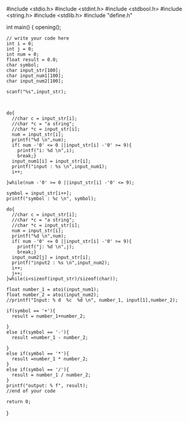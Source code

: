 
#include <stdio.h>
#include <stdint.h>
#include <stdbool.h>
#include <string.h>
#include <stdlib.h>
#include "define.h"

int main() {
    opening();

    // write your code here
    int i = 0;
    int j = 0;
    int num = 0;
    float result = 0.0;
    char symbol;
    char input_str[100];
    char input_num1[100];
    char input_num2[100];

    scanf("%s",input_str);

    
    
    do{
      //char c = input_str[i];
      //char *c = "a string";
      //char *c = input_str[i];
      num = input_str[i];
      printf("%d \n",num);
      if( num -'0' <= 0 ||input_str[i] -'0' >= 9){
        printf("i: %d \n",i);
        break;}
      input_num1[i] = input_str[i]; 
      printf("input : %s \n",input_num1);
      i++;

    }while(num -'0' >= 0 ||input_str[i] -'0' <= 9);
    
    symbol = input_str[i++];
    printf("symbol : %c \n", symbol);

    do{
      //char c = input_str[i];
      //char *c = "a string";
      //char *c = input_str[i];
      num = input_str[i];
      printf("%d \n",num);
      if( num -'0' <= 0 ||input_str[i] -'0' >= 9){
        printf("j: %d \n",j);
        break;}
      input_num2[j] = input_str[i]; 
      printf("input2 : %s \n",input_num2);
      i++;
      j++;
    }while(i<sizeof(input_str)/sizeof(char));

    float number_1 = atoi(input_num1);
    float number_2 = atoi(input_num2);
    //printf("Input: % d  %c  %d \n", number_1, input[1],number_2); 
    
    if(symbol == '+'){
      result = number_1+number_2;
      
    }
    else if(symbol == '-'){
      result =number_1 - number_2;

    }
    else if(symbol == '*'){
      result =number_1 * number_2;
    }
    else if(symbol == '/'){
      result = number_1 / number_2;
    }
    printf("output: % f", result);
    //end of your code

    return 0;
}
